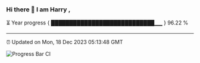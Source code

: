 ### Hi there 👋 I am Harry , 

⏳ Year progress { ████████████████████████████▁▁ } 96.22 %

---

⏰ Updated on Mon, 18 Dec 2023 05:13:48 GMT

![Progress Bar CI](https://github.com/duykhang68/duykhang68/workflows/Progress%20Bar%20CI/badge.svg)
